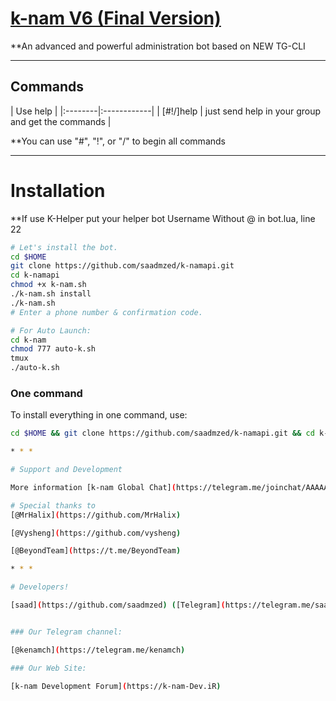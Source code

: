 # [k-nam V6 (Final Version)](https://telegram.me/saad7m)

**An advanced and powerful administration bot based on NEW TG-CLI


* * *

## Commands

| Use help |
|:--------|:------------|
| [#!/]help | just send help in your group and get the commands |

**You can use "#", "!", or "/" to begin all commands

* * *

# Installation

**If use K-Helper put your helper bot Username Without @ in bot.lua, line 22

```sh
# Let's install the bot.
cd $HOME
git clone https://github.com/saadmzed/k-namapi.git
cd k-namapi
chmod +x k-nam.sh
./k-nam.sh install
./k-nam.sh 
# Enter a phone number & confirmation code.

# For Auto Launch:
cd k-nam
chmod 777 auto-k.sh
tmux
./auto-k.sh
```
### One command
To install everything in one command, use:
```sh
cd $HOME && git clone https://github.com/saadmzed/k-namapi.git && cd k-namapi && chmod +x k-nam.sh && ./k-nam.sh install && ./k-nam.sh

* * *

# Support and Development

More information [k-nam Global Chat](https://telegram.me/joinchat/AAAAAD25mIzUH_IQvF8HsQ)

# Special thanks to
[@MrHalix](https://github.com/MrHalix)

[@Vysheng](https://github.com/vysheng)

[@BeyondTeam](https://t.me/BeyondTeam)

* * *

# Developers!

[saad](https://github.com/saadmzed) ([Telegram](https://telegram.me/saad7m))


### Our Telegram channel:

[@kenamch](https://telegram.me/kenamch)

### Our Web Site:

[k-nam Development Forum](https://k-nam-Dev.iR)
